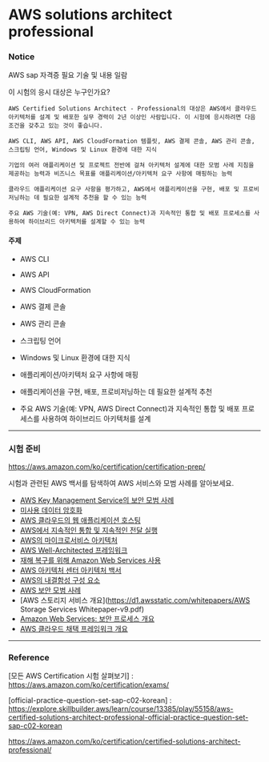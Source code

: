 # AWS solutions architect professional

### Notice

AWS sap 자격증 필요 기술 및 내용 일람

이 시험의 응시 대상은 누구인가요?
```
AWS Certified Solutions Architect - Professional의 대상은 AWS에서 클라우드 아키텍처를 설계 및 배포한 실무 경력이 2년 이상인 사람입니다. 이 시험에 응시하려면 다음 조건을 갖추고 있는 것이 좋습니다.

AWS CLI, AWS API, AWS CloudFormation 템플릿, AWS 결제 콘솔, AWS 관리 콘솔, 스크립팅 언어, Windows 및 Linux 환경에 대한 지식

기업의 여러 애플리케이션 및 프로젝트 전반에 걸쳐 아키텍처 설계에 대한 모범 사례 지침을 제공하는 능력과 비즈니스 목표를 애플리케이션/아키텍처 요구 사항에 매핑하는 능력

클라우드 애플리케이션 요구 사항을 평가하고, AWS에서 애플리케이션을 구현, 배포 및 프로비저닝하는 데 필요한 설계적 추천을 할 수 있는 능력

주요 AWS 기술(예: VPN, AWS Direct Connect)과 지속적인 통합 및 배포 프로세스를 사용하여 하이브리드 아키텍처를 설계할 수 있는 능력
```

#### 주제

* AWS CLI
* AWS API
* AWS CloudFormation
* AWS 결제 콘솔
* AWS 관리 콘솔
* 스크립팅 언어
* Windows 및 Linux 환경에 대한 지식

* 애플리케이션/아키텍처 요구 사항에 매핑

* 애플리케이션을 구현, 배포, 프로비저닝하는 데 필요한 설계적 추천

* 주요 AWS 기술(예: VPN, AWS Direct Connect)과 지속적인 통합 및 배포 프로세스를 사용하여 하이브리드 아키텍처를 설계

---

### 시험 준비

https://aws.amazon.com/ko/certification/certification-prep/

시험과 관련된 AWS 백서를 탐색하여 AWS 서비스와 모범 사례를 알아보세요. 

- [AWS Key Management Service의 보안 모범 사례](https://docs.aws.amazon.com/kms/latest/developerguide/best-practices.html)
- [미사용 데이터 암호화](https://docs.aws.amazon.com/whitepapers/latest/efs-encrypted-file-systems/encryption-of-data-at-rest.html)
- [AWS 클라우드의 웹 애플리케이션 호스팅](https://docs.aws.amazon.com/whitepapers/latest/web-application-hosting-best-practices/welcome.html)
- [AWS에서 지속적인 통합 및 지속적인 전달 실행](https://docs.aws.amazon.com/whitepapers/latest/practicing-continuous-integration-continuous-delivery/welcome.html)
- [AWS의 마이크로서비스 아키텍처](https://docs.aws.amazon.com/whitepapers/latest/microservices-on-aws/simple-microservices-architecture-on-aws.html)
- [AWS Well-Architected 프레임워크](https://docs.aws.amazon.com/wellarchitected/latest/framework/welcome.html)
- [재해 복구를 위해 Amazon Web Services 사용](https://d1.awsstatic.com/whitepapers/aws-disaster-recovery.121b65092f931567af5370b47dd12cb18866089c.pdf)
- [AWS 아키텍처 센터 아키텍처 백서](https://aws.amazon.com/whitepapers/?achp_navlib6&whitepapers-main.sort-by=item.additionalFields.sortDate&whitepapers-main.sort-order=desc&awsf.whitepapers-content-type=*all&awsf.whitepapers-global-methodology=*all&awsf.whitepapers-tech-category=*all&awsf.whitepapers-industries=*all&awsf.whitepapers-business-category=*all)
- [AWS의 내결함성 구성 요소](https://d1.awsstatic.com/whitepapers/aws-building-fault-tolerant-applications.pdf)
- [AWS 보안 모범 사례](https://d1.awsstatic.com/whitepapers/Security/AWS_Security_Best_Practices.pdf)
- [AWS 스토리지 서비스 개요](https://d1.awsstatic.com/whitepapers/AWS Storage Services Whitepaper-v9.pdf)
- [Amazon Web Services: 보안 프로세스 개요](https://d1.awsstatic.com/whitepapers/Security/AWS_Security_Whitepaper.pdf)
- [AWS 클라우드 채택 프레임워크 개요](https://docs.aws.amazon.com/whitepapers/latest/overview-aws-cloud-adoption-framework/welcome.html)

---

### Reference

[모든 AWS Certification 시험 살펴보기] : https://aws.amazon.com/ko/certification/exams/

[official-practice-question-set-sap-c02-korean] : https://explore.skillbuilder.aws/learn/course/13385/play/55158/aws-certified-solutions-architect-professional-official-practice-question-set-sap-c02-korean

https://aws.amazon.com/ko/certification/certified-solutions-architect-professional/